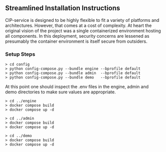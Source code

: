 ## Streamlined Installation Instructions

CIP-service is designed to be highly flexible to fit a variety of platforms and architectures.  However, that comes at a cost of complexity.  At heart the original vision of the project was a single containerized environment hosting all components.  In this deployment, security concerns are lessened as presumably the container environment is itself secure from outsiders.

### Setup Steps
```
> cd config
> python config-compose.py --bundle engine --bprofile default
> python config-compose.py --bundle admin  --bprofile default
> python config-compose.py --bundle demo   --bprofile default
```
At this point one should inspect the .env files in the engine, admin and demo directories to make sure values are appropriate.
```
> cd ../engine
> docker compose build
> docker compose up -d

> cd ../admin
> docker compose build
> docker compose up -d

> cd ../demo
> docker compose build
> docker compose up -d
```  
